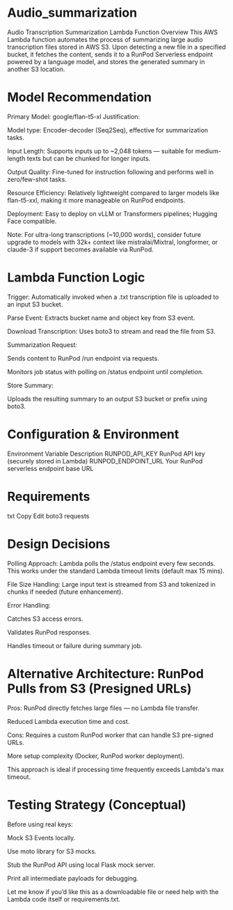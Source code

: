 # Audio_summarization
Audio Transcription Summarization Lambda Function
Overview
This AWS Lambda function automates the process of summarizing large audio transcription files stored in AWS S3. Upon detecting a new file in a specified bucket, it fetches the content, sends it to a RunPod Serverless endpoint powered by a language model, and stores the generated summary in another S3 location.

# Model Recommendation
Primary Model: google/flan-t5-xl
Justification:

Model type: Encoder-decoder (Seq2Seq), effective for summarization tasks.

Input Length: Supports inputs up to ~2,048 tokens — suitable for medium-length texts but can be chunked for longer inputs.

Output Quality: Fine-tuned for instruction following and performs well in zero/few-shot tasks.

Resource Efficiency: Relatively lightweight compared to larger models like flan-t5-xxl, making it more manageable on RunPod endpoints.

Deployment: Easy to deploy on vLLM or Transformers pipelines; Hugging Face compatible.

Note: For ultra-long transcriptions (~10,000 words), consider future upgrade to models with 32k+ context like mistralai/Mixtral, longformer, or claude-3 if support becomes available via RunPod.

# Lambda Function Logic
Trigger: Automatically invoked when a .txt transcription file is uploaded to an input S3 bucket.

Parse Event: Extracts bucket name and object key from S3 event.

Download Transcription: Uses boto3 to stream and read the file from S3.

Summarization Request:

Sends content to RunPod /run endpoint via requests.

Monitors job status with polling on /status endpoint until completion.

Store Summary:

Uploads the resulting summary to an output S3 bucket or prefix using boto3.

# Configuration & Environment
Environment Variable	Description
RUNPOD_API_KEY	RunPod API key (securely stored in Lambda)
RUNPOD_ENDPOINT_URL	Your RunPod serverless endpoint base URL
# Requirements
txt
Copy
Edit
boto3
requests
# Design Decisions
Polling Approach: Lambda polls the /status endpoint every few seconds. This works under the standard Lambda timeout limits (default max 15 mins).

File Size Handling: Large input text is streamed from S3 and tokenized in chunks if needed (future enhancement).

Error Handling:

Catches S3 access errors.

Validates RunPod responses.

Handles timeout or failure during summary job.

# Alternative Architecture: RunPod Pulls from S3 (Presigned URLs)
Pros:
RunPod directly fetches large files — no Lambda file transfer.

Reduced Lambda execution time and cost.

Cons:
Requires a custom RunPod worker that can handle S3 pre-signed URLs.

More setup complexity (Docker, RunPod worker deployment).

This approach is ideal if processing time frequently exceeds Lambda's max timeout.

# Testing Strategy (Conceptual)
Before using real keys:

Mock S3 Events locally.

Use moto library for S3 mocks.

Stub the RunPod API using local Flask mock server.

Print all intermediate payloads for debugging.

Let me know if you’d like this as a downloadable file or need help with the Lambda code itself or requirements.txt.








